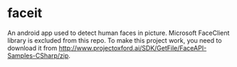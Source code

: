 # faceit
An android app used to detect human faces in picture.
Microsoft FaceClient library is excluded from this repo. To make this project work, you need to download it from http://www.projectoxford.ai/SDK/GetFile/FaceAPI-Samples-CSharp/zip.
